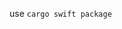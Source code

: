 <!--
 Copyright (c) 2024 Ubique Innovation AG <https://www.ubique.ch>
 
 This Source Code Form is subject to the terms of the Mozilla Public
 License, v. 2.0. If a copy of the MPL was not distributed with this
 file, You can obtain one at https://mozilla.org/MPL/2.0/.
-->

use `cargo swift package`